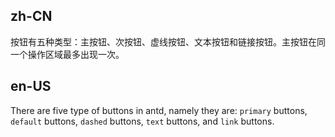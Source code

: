 ## zh-CN

按钮有五种类型：主按钮、次按钮、虚线按钮、文本按钮和链接按钮。主按钮在同一个操作区域最多出现一次。

## en-US

There are five type of buttons in antd, namely they are: `primary` buttons, `default` buttons, `dashed` buttons, `text` buttons, and `link` buttons.
